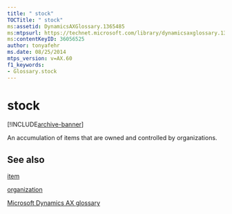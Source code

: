 ```yaml
---
title: " stock"
TOCTitle: " stock"
ms:assetid: DynamicsAXGlossary.1365485
ms:mtpsurl: https://technet.microsoft.com/library/dynamicsaxglossary.1365485(v=AX.60)
ms:contentKeyID: 36056525
author: tonyafehr
ms.date: 08/25/2014
mtps_version: v=AX.60
f1_keywords:
- Glossary.stock
---
```


# stock


[!INCLUDE[archive-banner](includes/archive-banner.md)]

An accumulation of items that are owned and controlled by organizations.

## See also

[item](item.md)

[organization](organization.md)

[Microsoft Dynamics AX glossary](glossary/microsoft-dynamics-ax-glossary.md)

  



